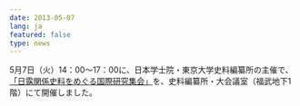 ```yaml
---
date: 2013-05-07
lang: ja
featured: false
type: news
---
```

5月7日（火）14：00～17：00に、日本学士院・東京大学史料編纂所の主催で、<a href="/news/2013/20130507kokusai.pdf" target="_blank">「日露関係史料をめぐる国際研究集会」</a>を、史料編纂所・大会議室（福武地下1階）にて開催しました。
